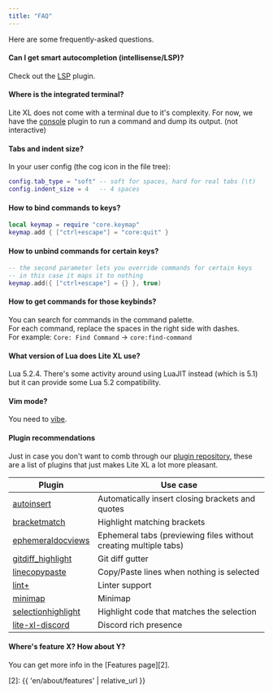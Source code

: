 ```yaml
---
title: "FAQ"
---
```


Here are some frequently-asked questions.

#### Can I get smart autocompletion (intellisense/LSP)?

Check out the [LSP] plugin.

#### Where is the integrated terminal?

Lite XL does not come with a terminal due to it's complexity.
For now, we have the [console] plugin to run a command and dump its output. (not interactive)

#### Tabs and indent size?

In your user config (the cog icon in the file tree):
```lua
config.tab_type = "soft" -- soft for spaces, hard for real tabs (\t)
config.indent_size = 4   -- 4 spaces
```

#### How to bind commands to keys?

```lua
local keymap = require "core.keymap"
keymap.add { ["ctrl+escape"] = "core:quit" }
```

#### How to unbind commands for certain keys?

```lua
-- the second parameter lets you override commands for certain keys
-- in this case it maps it to nothing
keymap.add({ ["ctrl+escape"] = {} }, true)
```

#### How to get commands for those keybinds?

You can search for commands in the command palette.\
For each command, replace the spaces in the right side with dashes.\
For example: `Core: Find Command` → `core:find-command`

#### What version of Lua does Lite XL use?

Lua 5.2.4. There's some activity around using LuaJIT instead (which is 5.1) but it can provide some Lua 5.2 compatibility.

#### Vim mode?

You need to [vibe].

#### Plugin recommendations

Just in case you don't want to comb through our [plugin repository][1],
these are a list of plugins that just makes Lite XL a lot more pleasant.

| Plugin               | Use case
| ---                  | ---
| [autoinsert]         | Automatically insert closing brackets and quotes
| [bracketmatch]       | Highlight matching brackets
| [ephemeraldocviews]  | Ephemeral tabs (previewing files without creating multiple tabs)
| [gitdiff_highlight]  | Git diff gutter
| [linecopypaste]      | Copy/Paste lines when nothing is selected
| [lint+]              | Linter support
| [minimap]            | Minimap
| [selectionhighlight] | Highlight code that matches the selection
| [lite-xl-discord]    | Discord rich presence |

#### Where's feature X? How about Y?

You can get more info in the [Features page][2].


[LSP]:                https://github.com/jgmdev/lite-xl-lsp
[console]:            https://github.com/franko/console
[vibe]:               https://github.com/eugenpt/lite-xl-vibe
[autoinsert]:         https://github.com/lite-xl/lite-plugins/blob/master/plugins/autoinsert.lua?raw=1
[bracketmatch]:       https://github.com/lite-xl/lite-plugins/blob/master/plugins/bracketmatch.lua?raw=1
[ephemeraldocviews]:  https://github.com/lite-xl/lite-plugins/blob/master/plugins/ephemeraldocviews.lua?raw=1
[gitdiff_highlight]:  https://github.com/vincens2005/lite-xl-gitdiff-highlight
[linecopypaste]:      https://github.com/lite-xl/lite-plugins/blob/master/plugins/linecopypaste.lua?raw=1
[lint+]:              https://github.com/liquid600pgm/lintplus
[minimap]:            https://github.com/lite-xl/lite-plugins/blob/master/plugins/minimap.lua?raw=1
[selectionhighlight]: https://github.com/lite-xl/lite-plugins/blob/master/plugins/selectionhighlight.lua?raw=1
[lite-xl-discord]:    https://github.com/vincens2005/lite-xl-discord

[1]: https://github.com/lite-xl/lite-plugins
[2]: {{ 'en/about/features' | relative_url }}
